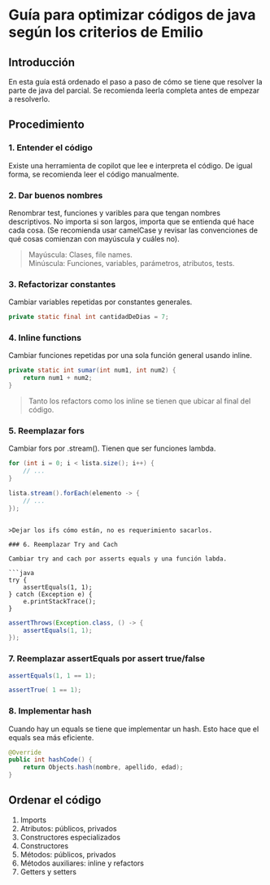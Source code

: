 # Guía para optimizar códigos de java según los criterios de Emilio

## Introducción

En esta guía está ordenado el paso a paso de cómo se tiene que resolver la parte de java del parcial. Se recomienda leerla completa antes de empezar a resolverlo.

## Procedimiento

### 1. Entender el código

Existe una herramienta de copilot que lee e interpreta el código. De igual forma, se recomienda leer el código manualmente.

### 2. Dar buenos nombres

Renombrar test, funciones y varibles para que tengan nombres descriptivos. No importa si son largos, importa que se entienda qué hace cada cosa. (Se recomienda usar camelCase y revisar las convenciones de qué cosas comienzan con mayúscula y cuáles no).

>Mayúscula: Clases, file names.\
>Minúscula: Funciones, variables, parámetros, atributos, tests.

### 3. Refactorizar constantes

Cambiar variables repetidas por constantes generales.

```java
private static final int cantidadDeDias = 7;
```

### 4. Inline functions

Cambiar funciones repetidas por una sola función general usando inline.

```java
private static int sumar(int num1, int num2) {
    return num1 + num2;
}
```

> Tanto los refactors como los inline se tienen que ubicar al final del código.

### 5. Reemplazar fors

Cambiar fors por .stream(). Tienen que ser funciones lambda.

```java
for (int i = 0; i < lista.size(); i++) {
    // ...
}
```

```java
lista.stream().forEach(elemento -> {
    // ...
});
```
```

>Dejar los ifs cómo están, no es requerimiento sacarlos.

### 6. Reemplazar Try and Cach

Cambiar try and cach por asserts equals y una función labda.

```java
try {
    assertEquals(1, 1);
} catch (Exception e) {
    e.printStackTrace();
}
```

```java
assertThrows(Exception.class, () -> {
    assertEquals(1, 1);
});
```
### 7. Reemplazar assertEquals por assert true/false
    
```java
assertEquals(1, 1 == 1);
```

```java
assertTrue( 1 == 1);
```

### 8. Implementar hash

Cuando hay un equals se tiene que implementar un hash. Esto hace que el equals sea más eficiente.

```java
@Override
public int hashCode() {
    return Objects.hash(nombre, apellido, edad);
}
```

## Ordenar el código

1. Imports
2. Atributos: públicos, privados
3. Constructores especializados
4. Constructores
5. Métodos: públicos, privados
6. Métodos auxiliares: inline y refactors
7. Getters y setters
